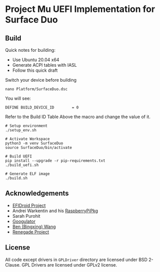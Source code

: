 # Project Mu UEFI Implementation for Surface Duo

## Build

Quick notes for building:

- Use Ubuntu 20.04 x64
- Generate ACPI tables with IASL
- Follow this quick draft

Switch your device before building

```
nano Platform/SurfaceDuo.dsc

```
You will see:
```
DEFINE BUILD_DEVICE_ID        = 0
```
Refer to the Build ID Table Above the macro and change the value of it.

```
# Setup environment
./setup_env.sh

# Activate Workspace
python3 -m venv SurfaceDuo
source SurfaceDuo/bin/activate

# Build UEFI
pip install --upgrade -r pip-requirements.txt
./build_uefi.sh

# Generate ELF image
./build.sh
```

## Acknowledgements

- [EFIDroid Project](http://efidroid.org)
- Andrei Warkentin and his [RaspberryPiPkg](https://github.com/andreiw/RaspberryPiPkg)
- Sarah Purohit
- [Googulator](https://github.com/Googulator/)
- [Ben (Bingxing) Wang](https://github.com/imbushuo/)
- [Renegade Project](https://github.com/edk2-porting/)

## License

All code except drivers in `GPLDriver` directory are licensed under BSD 2-Clause. 
GPL Drivers are licensed under GPLv2 license.
